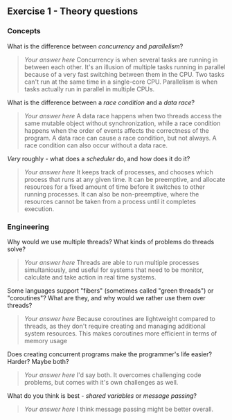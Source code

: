 Exercise 1 - Theory questions
-----------------------------

### Concepts

What is the difference between *concurrency* and *parallelism*?
> *Your answer here*
> Concurrency is when several tasks are running in between each other. It's an illusion of multiple tasks running in parallel because of a very fast switching between them in the CPU. Two tasks can't run at the same time in a single-core CPU. Parallelism is when tasks actually run in parallel in multiple CPUs.

What is the difference between a *race condition* and a *data race*? 
> *Your answer here* 
> A data race happens when two threads access the same mutable object without synchronization, while a race condition happens when the order of events affects the correctness of the program. A data race can cause a race condition, but not always. A race condition can also occur without a data race.
 
*Very* roughly - what does a *scheduler* do, and how does it do it?
> *Your answer here* 
> It keeps track of processes, and chooses which process that runs at any given time. It can be preemptive, and allocate resources for a fixed amount of time before it switches to other running processes. It can also be non-preemptive, where the resources cannot be taken from a process until it completes execution.

### Engineering

Why would we use multiple threads? What kinds of problems do threads solve?
> *Your answer here*
> Threads are able to run multiple processes simultaniously, and useful for systems that need to be monitor, calculate and take action in real time systems.

Some languages support "fibers" (sometimes called "green threads") or "coroutines"? What are they, and why would we rather use them over threads?
> *Your answer here*
> Because coroutines are lightweight compared to threads, as they don't require creating and managing additional system resources. This makes coroutines more efficient in terms of memory usage

Does creating concurrent programs make the programmer's life easier? Harder? Maybe both?
> *Your answer here*
> I'd say both. It overcomes challenging code problems, but comes with it's own challenges as well.

What do you think is best - *shared variables* or *message passing*?
> *Your answer here*
> I think message passing might be better overall.


